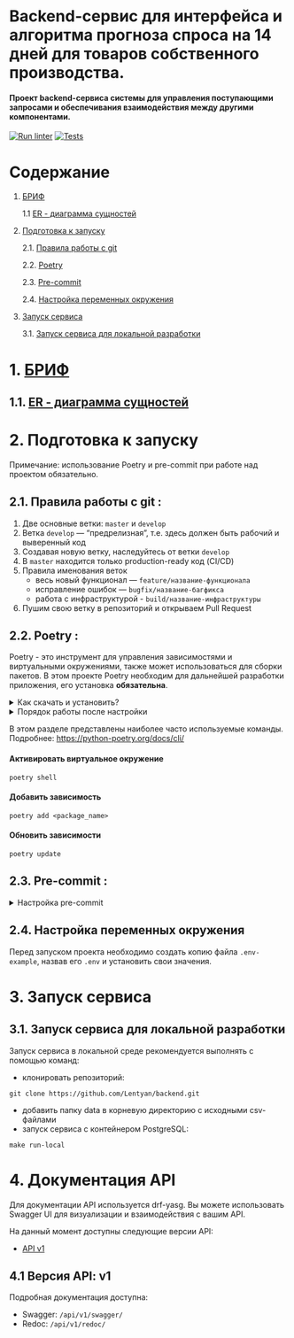# Backend-сервис для интерфейса и алгоритма прогноза спроса на 14 дней для товаров собственного производства.

#### Проект backend-сервиса системы для управления поступающими запросами и обеспечивания взаимодействия между другими компонентами.

[![Run linter](https://github.com/Lentyan/backend/actions/workflows/run_linter.yml/badge.svg)](https://github.com/Lentyan/backend/actions/workflows/run_linter.yml)
[![Tests](https://github.com/Lentyan/backend/actions/workflows/run_tests.yml/badge.svg)](https://github.com/Lentyan/backend/actions/workflows/run_tests.yml)

# Содержание

1. [БРИФ](#brif)

   1.1 [ER - диаграмма сущностей](#db_er_blueprint)

2. [Подготовка к запуску](#start)

   2.1. [Правила работы с git](#git)

   2.2. [Poetry](#poetry)

   2.3. [Pre-commit](#pre-commit)

   2.4. [Настройка переменных окружения](#env)

3. [Запуск сервиса](#run-service)

   3.1. [Запуск сервиса для локальной разработки](#run-local)

# 1. [БРИФ](docs/brif.md) <a id="brif"></a>

## 1.1. [ER - диаграмма сущностей](docs/db_er_blueprint.pdf)<a id="db_er_blueprint"></a>

# 2. Подготовка к запуску <a id="start"></a>

Примечание: использование Poetry и pre-commit при работе над проектом
обязательно.

## 2.1. Правила работы с git <a id="git"></a>:

1. Две основные ветки: `master` и `develop`
2. Ветка `develop` — “предрелизная”, т.е. здесь должен быть рабочий и
   выверенный код
3. Создавая новую ветку, наследуйтесь от ветки `develop`
4. В `master` находится только production-ready код (CI/CD)
5. Правила именования веток
    - весь новый функционал — `feature/название-функционала`
    - исправление ошибок — `bugfix/название-багфикса`
    - работа с инфраструктурой - `build/название-инфраструктуры`
6. Пушим свою ветку в репозиторий и открываем Pull Request

## 2.2. Poetry <a id="poetry"></a>:

Poetry - это инструмент для управления зависимостями и виртуальными
окружениями, также может использоваться для сборки пакетов. В этом проекте
Poetry необходим для дальнейшей разработки приложения, его установка <b>
обязательна</b>.<br>

<details>
 <summary>
 Как скачать и установить?
 </summary>

### Установка:

Установите poetry
следуя [инструкции с официального сайта](https://python-poetry.org/docs/#installation).
<details>
 <summary>
 Команды для установки:
 </summary>
Для UNIX-систем и Bash on Windows вводим в консоль следующую команду:

> *curl -sSL https://install.python-poetry.org | python -*

Для WINDOWS PowerShell:

> *(Invoke-WebRequest -Uri https://install.python-poetry.org
-UseBasicParsing).Content | python -*
</details>
<br>
После установки перезапустите оболочку и введите команду

> poetry --version

Если установка прошла успешно, вы получите ответ в формате

> Poetry (version 1.2.0)

Для дальнейшей работы введите команду:

> poetry config virtualenvs.in-project true

Выполнение данной команды необходимо для создания виртуального окружения в
папке проекта.

После предыдущей команды создадим виртуальное окружение нашего проекта с
помощью команды:

> poetry install

Результатом выполнения команды станет создание в корне проекта папки .venv.
Зависимости для создания окружения берутся из файлов poetry.lock (
приоритетнее)
и pyproject.toml

Для добавления новой зависимости в окружение необходимо выполнить команду

> poetry add <package_name>

_Пример использования:_

> poetry add starlette

Также poetry позволяет разделять зависимости необходимые для разработки, от
основных.
Для добавления зависимости необходимой для разработки и тестирования
необходимо
добавить флаг ***--dev***

> poetry add <package_name> --dev

_Пример использования:_

> poetry add pytest --dev

</details>

<details>
 <summary>
 Порядок работы после настройки
 </summary>

<br>

Чтобы активировать виртуальное окружение, введите команду:

> poetry shell

Существует возможность запуска скриптов и команд с помощью команды без
активации окружения:

> poetry run <script_name>.py

_Примеры:_

> poetry run python script_name>.py
>
> poetry run pytest
>
> poetry run black

Порядок работы в оболочке не меняется. Пример команды для Win:

> python src\run_bot.py

Доступен стандартный метод работы с активацией окружения в терминале с
помощью команд:

Для WINDOWS:

> source .venv/Scripts/activate

Для UNIX:

> source .venv/bin/activate

</details>

В этом разделе представлены наиболее часто используемые команды.
Подробнее: https://python-poetry.org/docs/cli/

#### Активировать виртуальное окружение

```shell
poetry shell
```

#### Добавить зависимость

```shell
poetry add <package_name>
```

#### Обновить зависимости

```shell
poetry update
```

## 2.3. Pre-commit <a id="pre-commit"></a>:

<details>
 <summary>
 Настройка pre-commit
 </summary>
<br>

1. Убедиться, что pre-commit установлен:

   ```shell
   pre-commit --version
   ```

2. Настроить git hook скрипт:

   ```shell
   pre-commit install
   ```

Далее при каждом коммите у вас будет происходить автоматическая проверка
линтером, а так же будет происходить автоматическое приведение к единому
стилю.
</details>

## 2.4. Настройка переменных окружения <a id="env"></a>

Перед запуском проекта необходимо создать копию файла
```.env-example```, назвав его ```.env``` и установить свои значения.

# 3. Запуск сервиса <a id="run-service"></a>

## 3.1. Запуск сервиса для локальной разработки <a id="run-local"></a>

Запуск сервиса в локальной среде рекомендуется выполнять с помощью команд:

* клонировать репозиторий:

```shell
git clone https://github.com/Lentyan/backend.git
```

* добавить папку data в корневую директорию c исходными csv-файлами
* запуск сервиса с контейнером PostgreSQL:

```shell
make run-local
```

# 4. Документация API

Для документации API используется drf-yasg. Вы можете использовать Swagger
UI для визуализации и взаимодействия с вашим API.

На данный момент доступны следующие версии API:

* [API v1](#api_v1)

## 4.1 Версия API: v1 <a id="api_v1"></a>

Подробная документация доступна:

* Swagger: ```/api/v1/swagger/```
* Redoc: ```/api/v1/redoc/```
